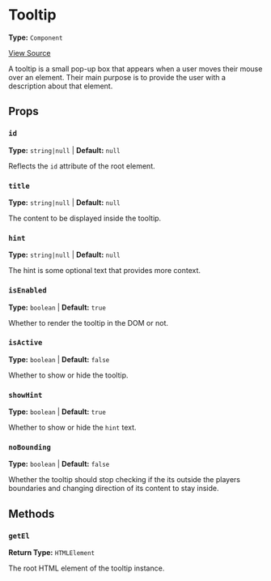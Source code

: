 # Tooltip

**Type:** `Component`

[View Source](../../../../vime-player/src/plugins/tooltips/Tooltip.svelte)

A tooltip is a small pop-up box that appears when a user moves their mouse over an element. Their main 
purpose is to provide the user with a description about that element.

## Props

### `id`

**Type:** `string|null` | **Default:** `null`

Reflects the `id` attribute of the root element.

### `title`

**Type:** `string|null` | **Default:** `null`

The content to be displayed inside the tooltip.

### `hint`

**Type:** `string|null` | **Default:** `null`

The hint is some optional text that provides more context.

### `isEnabled`

**Type:** `boolean` | **Default:** `true`

Whether to render the tooltip in the DOM or not.

### `isActive`

**Type:** `boolean` | **Default:** `false`

Whether to show or hide the tooltip.

### `showHint`

**Type:** `boolean` | **Default:** `true`

Whether to show or hide the `hint` text.

### `noBounding`

**Type:** `boolean` | **Default:** `false`

Whether the tooltip should stop checking if the its outside the players boundaries and 
changing direction of its content to stay inside.

## Methods

### `getEl`

**Return Type:** `HTMLElement`

The root HTML element of the tooltip instance.